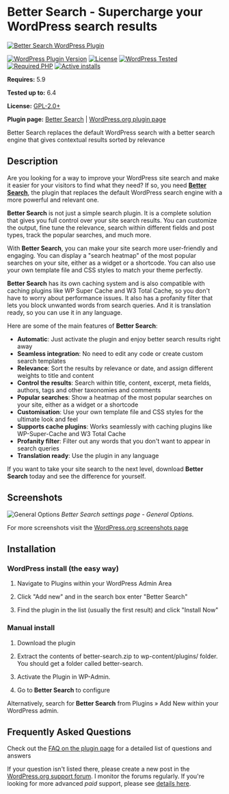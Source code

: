# Better Search - Supercharge your WordPress search results

[![Better Search WordPress Plugin](https://raw.github.com/ajaydsouza/better-search/master/wporg-assets/banner-1544x500.png)](https://webberzone.com/plugins/better-search/)

[![WordPress Plugin Version](https://img.shields.io/wordpress/plugin/v/better-search.svg?style=flat-square)](https://wordpress.org/plugins/better-search/)
[![License](https://img.shields.io/badge/license-GPL_v2%2B-orange.svg?style=flat-square)](https://opensource.org/licenses/GPL-2.0)
[![WordPress Tested](https://img.shields.io/wordpress/v/better-search.svg?style=flat-square)](https://wordpress.org/plugins/better-search/)
[![Required PHP](https://img.shields.io/wordpress/plugin/required-php/better-search?style=flat-square)](https://wordpress.org/plugins/better-search/)
[![Active installs](https://img.shields.io/wordpress/plugin/installs/better-search?style=flat-square)](https://wordpress.org/plugins/better-search/)

__Requires:__ 5.9

__Tested up to:__ 6.4

__License:__ [GPL-2.0+](https://www.gnu.org/licenses/gpl-2.0.html)

__Plugin page:__ [Better Search](https://webberzone.com/plugins/better-search/) | [WordPress.org plugin page](https://wordpress.org/plugins/better-search/)

Better Search replaces the default WordPress search with a better search engine that gives contextual results sorted by relevance

## Description

Are you looking for a way to improve your WordPress site search and make it easier for your visitors to find what they need? If so, you need __[Better Search](https://webberzone.com/plugins/better-search/)__, the plugin that replaces the default WordPress search engine with a more powerful and relevant one.

**Better Search** is not just a simple search plugin. It is a complete solution that gives you full control over your site search results. You can customize the output, fine tune the relevance, search within different fields and post types, track the popular searches, and much more.

With __Better Search__, you can make your site search more user-friendly and engaging. You can display a "search heatmap" of the most popular searches on your site, either as a widget or a shortcode. You can also use your own template file and CSS styles to match your theme perfectly.

**Better Search** has its own caching system and is also compatible with caching plugins like WP Super Cache and W3 Total Cache, so you don't have to worry about performance issues. It also has a profanity filter that lets you block unwanted words from search queries. And it is translation ready, so you can use it in any language.

Here are some of the main features of __Better Search__:

* __Automatic__: Just activate the plugin and enjoy better search results right away
* __Seamless integration__: No need to edit any code or create custom search templates
* __Relevance__: Sort the results by relevance or date, and assign different weights to title and content
* __Control the results__: Search within title, content, excerpt, meta fields, authors, tags and other taxonomies and comments
* __Popular searches__: Show a heatmap of the most popular searches on your site, either as a widget or a shortcode
* __Customisation__: Use your own template file and CSS styles for the ultimate look and feel
* __Supports cache plugins__: Works seamlessly with caching plugins like WP-Super-Cache and W3 Total Cache
* __Profanity filter__: Filter out any words that you don't want to appear in search queries
* __Translation ready__: Use the plugin in any language

If you want to take your site search to the next level, download __Better Search__ today and see the difference for yourself.

## Screenshots

![General Options](https://raw.github.com/ajaydsouza/better-search/master/wporg-assets/screenshot-1.png)
*Better Search settings page - General Options.*

For more screenshots visit the [WordPress.org screenshots page](https://wordpress.org/plugins/better-search/screenshots/)

## Installation

### WordPress install (the easy way)

1. Navigate to Plugins within your WordPress Admin Area

2. Click "Add new" and in the search box enter "Better Search"

3. Find the plugin in the list (usually the first result) and click "Install Now"

### Manual install

1. Download the plugin

2. Extract the contents of better-search.zip to wp-content/plugins/ folder. You should get a folder called better-search.

3. Activate the Plugin in WP-Admin.

4. Go to __Better Search__ to configure

Alternatively, search for __Better Search__ from Plugins &raquo; Add New within your WordPress admin.

## Frequently Asked Questions

Check out the [FAQ on the plugin page](https://wordpress.org/plugins/better-search/faq/) for a detailed list of questions and answers

If your question isn't listed there, please create a new post in the [WordPress.org support forum](https://wordpress.org/support/plugin/better-search). I monitor the forums regularly. If you're looking for more advanced *paid* support, please see [details here](https://webberzone.com/support/).
